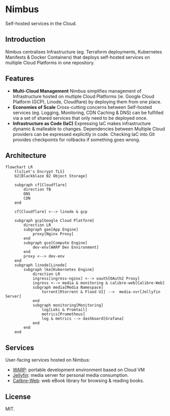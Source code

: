 # Nimbus
Self-hosted services in the Cloud.

## Introduction
Nimbus centralises Infrastructure (eg. Terraform deployments, Kubernetes Manifests & Docker Containers) that deploys self-hosted services on multiple Cloud Platforms in one repository.

## Features
- **Multi-Cloud Management** Nimbus simplifies management of Infrastructure hosted on multiple Cloud Platforms (ie. Google Cloud Platform (GCP), Linode, Cloudflare) by deploying them from one place.
- **Economies of Scale**  Cross-cutting concerns between Self-hosted services (eg. Logging, Monitoring, CDN Caching & DNS) can be fulfilled via a set of shared services that only need to be deployed once.
- **Infrastructure as Code (IaC)** Expressing IaC makes infrastructure dynamic & malleable to changes. Dependencies between Multiple Cloud providers can be expressed explicitly in code. Checking IaC into Git provides checkpoints for rollbacks if something goes wrong.

## Architecture
```mermaid
flowchart LR
    tls[Let's Encrypt TLS]
    b2[Blackblaze B2 Object Storage]

    subgraph cf[Cloudflare]
        direction TB
        DNS
        CDN
    end

    cf[Cloudflare] <--> linode & gcp

    subgraph gcp[Google Cloud Platform]
        direction LR
        subgraph gae[App Engine]
            proxy[Nginx Proxy]
        end
        subgraph gce[Compute Engine]
            dev-env[WARP Dev Environment]
        end
        proxy <--> dev-env
    end
    subgraph linode[Linode]
        subgraph lke[Kubernetes Engine]
            direction LR
            ingress[ingress-nginx] <--> oauth[OAuth2 Proxy]
            ingress <--> media & monitoring & calibre-web[Calibre-Web]
            subgraph media[Media Namespace]
                torrent[Rtorrent & Flood UI] -->  media-svr[Jellyfin Server]
            end
            subgraph monitoring[Monitoring]
                log[Loki & Promtail]
                metrics[Prometheus]
                log & metrics --> dashboard[Grafana]
            end
        end
    end
```

## Services
User-facing services hosted on Nimbus:
- [WARP](https://github.com/mrzzy/warp): portable development environment based on Cloud VM
- [Jellyfin](https://jellyfin.org/): media server for personal media consumption.
- [Calibre-Web](https://github.com/janeczku/calibre-web): web eBook library for browsing & reading books.

## License
MIT.
